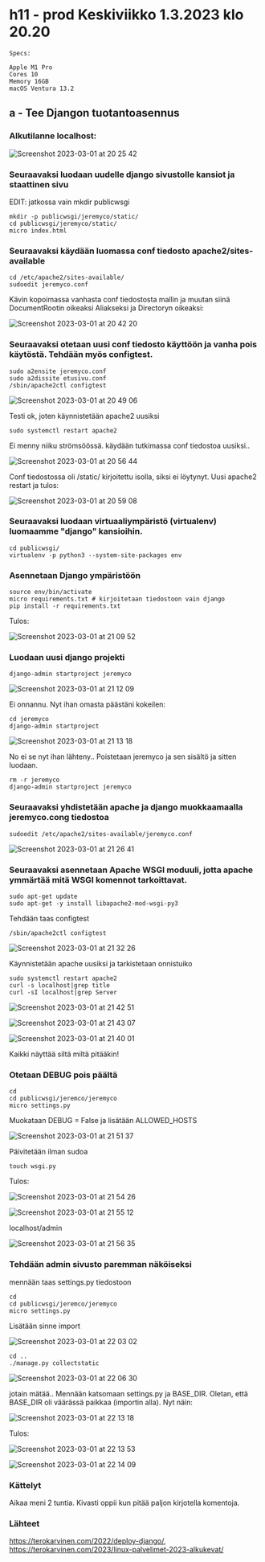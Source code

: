 # h11 - prod Keskiviikko 1.3.2023 klo 20.20

    Specs:

    Apple M1 Pro
    Cores 10
    Memory 16GB
    macOS Ventura 13.2


## a - Tee Djangon tuotantoasennus

### Alkutilanne localhost: 

![Screenshot 2023-03-01 at 20 25 42](https://user-images.githubusercontent.com/104775534/222229739-589d8840-fc26-42b2-b7ba-17c2d5d49a74.png)

### Seuraavaksi luodaan uudelle django sivustolle kansiot ja staattinen sivu

EDIT: jatkossa vain mkdir publicwsgi

    mkdir -p publicwsgi/jeremyco/static/
    cd publicwsgi/jeremyco/static/
    micro index.html
    
### Seuraavaksi käydään luomassa conf tiedosto apache2/sites-available 

    cd /etc/apache2/sites-available/
    sudoedit jeremyco.conf
    
Kävin kopoimassa vanhasta conf tiedostosta mallin ja muutan siinä DocumentRootin oikeaksi Aliakseksi ja Directoryn oikeaksi:

![Screenshot 2023-03-01 at 20 42 20](https://user-images.githubusercontent.com/104775534/222234877-4b1e1967-a445-4886-8832-6de2696ce94b.png)

### Seuraavaksi otetaan uusi conf tiedosto käyttöön ja vanha pois käytöstä. Tehdään myös configtest.

    sudo a2ensite jeremyco.conf
    sudo a2dissite etusivu.conf
    /sbin/apache2ctl configtest
    
![Screenshot 2023-03-01 at 20 49 06](https://user-images.githubusercontent.com/104775534/222236122-cae05d99-783b-4272-83bf-e358b55bab91.png)

Testi ok, joten käynnistetään apache2 uusiksi

    sudo systemctl restart apache2
    
Ei menny niiku strömsöössä. käydään tutkimassa conf tiedostoa uusiksi..

![Screenshot 2023-03-01 at 20 56 44](https://user-images.githubusercontent.com/104775534/222237669-c6d1d189-7d8a-4aeb-8e8d-f1cf50a71059.png)

Conf tiedostossa oli /static/ kirjoitettu isolla, siksi ei löytynyt. Uusi apache2 restart ja tulos: 

![Screenshot 2023-03-01 at 20 59 08](https://user-images.githubusercontent.com/104775534/222238118-d10f0968-186a-4279-a0df-3c9a5de3fb6d.png)


### Seuraavaksi luodaan virtuaaliympäristö (virtualenv) luomaamme "django" kansioihin.

    cd publicwsgi/
    virtualenv -p python3 --system-site-packages env
    
### Asennetaan Django ympäristöön

    source env/bin/activate
    micro requirements.txt # kirjoitetaan tiedostoon vain django
    pip install -r requirements.txt
    
Tulos: 

![Screenshot 2023-03-01 at 21 09 52](https://user-images.githubusercontent.com/104775534/222240300-8599bbdd-e59c-4ca4-b766-f9fd3f89e424.png)

    
### Luodaan uusi django projekti

    django-admin startproject jeremyco


![Screenshot 2023-03-01 at 21 12 09](https://user-images.githubusercontent.com/104775534/222240765-5d1cfa4b-671d-4e25-ae9b-d38ab43835cf.png)

Ei onnannu. Nyt ihan omasta päästäni kokeilen:

    cd jeremyco
    django-admin startproject


![Screenshot 2023-03-01 at 21 13 18](https://user-images.githubusercontent.com/104775534/222240998-0e011ae1-3d34-4e0e-aff3-c04626ddcb81.png)

No ei se nyt ihan lähteny.. Poistetaan jeremyco ja sen sisältö ja sitten luodaan.

    rm -r jeremyco
    django-admin startproject jeremyco

### Seuraavaksi yhdistetään apache ja django muokkaamaalla jeremyco.cong tiedostoa

    sudoedit /etc/apache2/sites-available/jeremyco.conf


![Screenshot 2023-03-01 at 21 26 41](https://user-images.githubusercontent.com/104775534/222243871-6d704b57-ebc4-4919-94c1-08ee94df4b05.png)


### Seuraavaksi asennetaan Apache WSGI moduuli, jotta apache ymmärtää mitä WSGI komennot tarkoittavat. 
    
    sudo apt-get update
    sudo apt-get -y install libapache2-mod-wsgi-py3

Tehdään taas configtest

    /sbin/apache2ctl configtest
    
![Screenshot 2023-03-01 at 21 32 26](https://user-images.githubusercontent.com/104775534/222245011-bb58ea1c-742b-4ad1-9dd4-35e685616c1e.png)

Käynnistetään apache uusiksi ja tarkistetaan onnistuiko

    sudo systemctl restart apache2
    curl -s localhost|grep title
    curl -sI localhost|grep Server

![Screenshot 2023-03-01 at 21 42 51](https://user-images.githubusercontent.com/104775534/222247350-1d8f4ade-7af7-46dd-b030-75be8e4a308b.png)


![Screenshot 2023-03-01 at 21 43 07](https://user-images.githubusercontent.com/104775534/222247416-76f43737-e5d5-43f3-83fc-b62feba47581.png)


![Screenshot 2023-03-01 at 21 40 01](https://user-images.githubusercontent.com/104775534/222246584-57adfd15-55db-4aa5-85d7-c6d50c4acffa.png)

Kaikki näyttää siltä miltä pitääkin!

### Otetaan DEBUG pois päältä

    cd
    cd publicwsgi/jeremco/jeremyco
    micro settings.py
    
Muokataan DEBUG = False ja lisätään ALLOWED_HOSTS

![Screenshot 2023-03-01 at 21 51 37](https://user-images.githubusercontent.com/104775534/222250768-13649bab-921a-49db-94ae-41f74a19af40.png)

Päivitetään ilman sudoa

    touch wsgi.py
    
Tulos: 

![Screenshot 2023-03-01 at 21 54 26](https://user-images.githubusercontent.com/104775534/222251303-941205fd-0f56-4048-8802-95da30bfde17.png)

![Screenshot 2023-03-01 at 21 55 12](https://user-images.githubusercontent.com/104775534/222251444-0847647e-971f-46a2-82dc-79805642aeae.png)

localhost/admin 

![Screenshot 2023-03-01 at 21 56 35](https://user-images.githubusercontent.com/104775534/222251771-429347ca-56d8-4796-a3c6-069a5d8be64e.png)



### Tehdään admin sivusto paremman näköiseksi

mennään taas settings.py tiedostoon

    cd
    cd publicwsgi/jeremco/jeremyco
    micro settings.py
    
Lisätään sinne import 

![Screenshot 2023-03-01 at 22 03 02](https://user-images.githubusercontent.com/104775534/222253088-e0ad85e6-406e-4f14-8632-6254afe334d5.png)

    cd .. 
    ./manage.py collectstatic
    
![Screenshot 2023-03-01 at 22 06 30](https://user-images.githubusercontent.com/104775534/222253822-7f35d5aa-3e04-408b-bc7a-2dd2f19f6370.png)

jotain mätää.. Mennään katsomaan settings.py ja BASE_DIR. Oletan, että BASE_DIR oli väärässä paikkaa (importin alla). Nyt näin: 

![Screenshot 2023-03-01 at 22 13 18](https://user-images.githubusercontent.com/104775534/222255169-6c10ee4c-452e-4de3-b9ef-cc3c3308fc26.png)

Tulos: 

![Screenshot 2023-03-01 at 22 13 53](https://user-images.githubusercontent.com/104775534/222255277-52e5eac5-9c5a-44eb-b427-55c504bdfe62.png)

![Screenshot 2023-03-01 at 22 14 09](https://user-images.githubusercontent.com/104775534/222255345-d63bf94b-f2c5-4e4d-a434-58e42d799c59.png)


### Kättelyt 

Aikaa meni 2 tuntia. Kivasti oppii kun pitää paljon kirjotella komentoja.

### Lähteet

https://terokarvinen.com/2022/deploy-django/, https://terokarvinen.com/2023/linux-palvelimet-2023-alkukevat/
